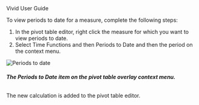 <div class="LanguageTitle">Vivid User Guide</div>

To view periods to date for a measure, complete the following steps:

1. In the pivot table editor, right click the measure for which you want to view periods to date.
2. Select Time Functions and then Periods to Date and then the period on the context menu.

![Periods to date](https://varigencecom.blob.core.windows.net/walkthroughs/PeriodToDate-1.PNG )

###### **The Periods to Date item on the pivot table overlay context menu.**

The new calculation is added to the pivot table editor. 


